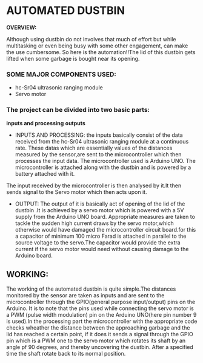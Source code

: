 # AUTOMATED DUSTBIN
 
**OVERVIEW:**

Although using dustbin do not involves that much of effort but while multitasking or even 
being busy with some other
engagement, can make the use cumbersome.
So here is the automation!!The lid of this dustbin gets lifted when some garbage is bought
near its opening.


### SOME MAJOR COMPONENTS USED:
* hc-Sr04 ultrasonic ranging module
* Servo motor
### The project can be divided into two basic parts:
 **inputs and processing**
 **outputs**
    
* INPUTS AND PROCESSING:
the inputs basically consist of the data received from the hc-Sr04 ultrasonic ranging
module at a continuous rate. These datas which are essentially values of the distances
measured by the sensor,are sent to the microcontroller which then processes the input 
data. The microcontroller used is Arduino UNO. The microcontroller is attached along 
with the dustbin and is powered by a battery attached with it.
             
The input received by the microcontroller is then analysed by it.It then sends signal 
to the Servo motor which then acts upon it.
* OUTPUT:
The output of it is basically act of opening of the lid of the dustbin .It is achieved 
by a servo motor which is powered with a 5V supply from the Arduino UNO board. Appropriate
measures are taken to tackle the sudden high current draws by the servo motor,which otherwise
would have damaged the microcontroller circuit board.for this a capacitor of minimum 
100 micro Farad is attached in parallel to the source voltage to the servo.The capacitor
would provide the extra current if the servo motor would need without causing damage to 
the Arduino board.
## WORKING:
The working of the automated dustbin is quite simple.The distances monitored by the sensor are 
taken as inputs and are sent to the microcontroller through the GPIO(general purpose input/output)
pins on the Arduino. It is to note that the pins used while connecting the servo motor is a PWM
(pulse width modulation) pin on the Arduino UNO(here pin number 9 is used).In the processing part
the microcontroller with the appropriate code checks wheather the distance between the approaching
garbage and the lid has reached a certain point, if it does it sends a signal through the GPIO pin
which is a PWM one to the servo motor which rotates its shaft by an angle pf 90 degrees, and thereby
uncovering the dustbin. After a specified time the shaft rotate back to its normal position.
            
            
            
            

